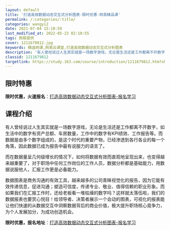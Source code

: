 ```yaml
---
layout: default
title: '打造高效数据动态交互式分析图表-限时优惠-网易精品课'
permalink: /:categories/:title/
categories: wangyi2
date: 2021-07-04 15:10:59
last_modified_at: 2022-05-23 02:10:55
tags: 网易提供
cover: 1211679812.jpg
keywords: 精选网课,网易云课堂,打造高效数据动态交互式分析图表
description: '有人曾经说过人生其实就是一场数字游戏，无论是生活还是工作都离不开数字，如生活中的数字有资产总额、车房数量，工作中的数字有'
classid: 1211679812
targetlink: https://study.163.com/course/introduction/1211679812.htm?share=1&shareId=1025206652&utm_campaign=share&utm_medium=iphoneShare&utm_source=&utm_u=1025206652
---
```


## 限时特惠

**限时优惠，火速报名**：[打造高效数据动态交互式分析图表-报名学习](https://study.163.com/course/introduction/1211679812.htm?share=1&shareId=1025206652&utm_campaign=share&utm_medium=iphoneShare&utm_source=&utm_u=1025206652)

## 课程介绍

有人曾经说过人生其实就是一场数字游戏，无论是生活还是工作都离不开数字，如生活中的数字有资产总额、车房数量，工作中的数字有KPI绩效、工作报告等。而数据是由多个数字组成的，是这个时代的重要产物，已经渗透到各行各业的每一个角落，因此数据已成为报告中最有说服力的语言了。

而在数据量呈几何级增长的情况下，如何将数据有效而直观地呈现出来，也变得越来越重要了，对于职场中任何工作岗位的工作人员，数据分析都是基础能力，用数据说服他人，汇报工作更是必备能力。

数据图表是商务沟通的有效工具，越来越多的公司青睐视觉化的报告，因为它能有效传递信息，促进沟通；塑造可信度，传递专业、敬业、值得信赖的职业形象。而如果我们在汇报工作时，还给老板看一堆枯燥的数字吗？这样就太落伍啦，我们的数据报表也要赏心悦目！给领导者、决策者展示一个会动的图表，可视化的报表能让他们快速的从数据交互中洞察数据背后的商业价值，极大提升职场核心竟争力，为个人发展加分，为成功创造机会。

**限时优惠，报名地址**：[打造高效数据动态交互式分析图表-报名学习](https://study.163.com/course/introduction/1211679812.htm?share=1&shareId=1025206652&utm_campaign=share&utm_medium=iphoneShare&utm_source=&utm_u=1025206652)

